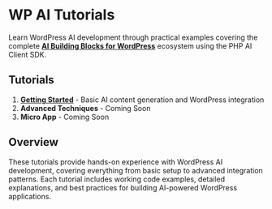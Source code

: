 # WP AI Tutorials

Learn WordPress AI development through practical examples covering the complete [**AI Building Blocks for WordPress**](https://make.wordpress.org/ai/2025/07/17/ai-building-blocks) ecosystem using the PHP AI Client SDK.

## Tutorials

1. **[Getting Started](01-getting-started/)** - Basic AI content generation and WordPress integration
2. **Advanced Techniques** - Coming Soon
3. **Micro App** - Coming Soon

## Overview

These tutorials provide hands-on experience with WordPress AI development, covering everything from basic setup to advanced integration patterns. Each tutorial includes working code examples, detailed explanations, and best practices for building AI-powered WordPress applications.